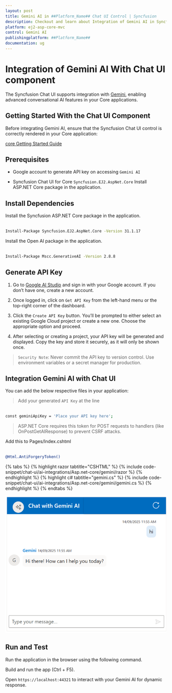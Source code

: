 ```yaml
---
layout: post
title: Gemini AI in ##Platform_Name## Chat UI Control | Syncfusion
description: Checkout and learn about Integration of Gemini AI in Syncfusion ##Platform_Name## Chat UI control of Syncfusion Essential JS 2 and more.
platform: ej2-asp-core-mvc
control: Gemini AI
publishingplatform: ##Platform_Name##
documentation: ug
---
```


# Integration of Gemini AI With Chat UI component 

The Syncfusion Chat UI supports integration with [Gemini](https://ai.google.dev/gemini-api/docs), enabling advanced conversational AI features in your Core applications.

## Getting Started With the Chat UI Component

Before integrating Gemini AI, ensure that the Syncfusion Chat UI control is correctly rendered in your Core application:

[ core Getting Started Guide](../getting-started)

## Prerequisites

* Google account to generate API key on accessing `Gemini AI`

* Syncfusion Chat UI for Core `Syncfusion.EJ2.AspNet.Core` Install ASP.NET Core package in the application.

## Install Dependencies

Install the Syncfusion ASP.NET Core package in the application.

```bash 

Install-Package Syncfusion.EJ2.AspNet.Core -Version 31.1.17

```

Install the Open AI package in the application.

```bash 

Install-Package Mscc.GenerativeAI -Version 2.8.8

```

## Generate API Key

1. Go to [Google AI Studio](https://aistudio.google.com/app/apikey) and sign in with your Google account. If you don’t have one, create a new account. 

2. Once logged in, click on `Get API Key` from the left-hand menu or the top-right corner of the dashboard. 

3. Click the `Create API Key` button. You’ll be prompted to either select an existing Google Cloud project or create a new one. Choose the appropriate option and proceed. 

4. After selecting or creating a project, your API key will be generated and displayed. Copy the key and store it securely, as it will only be shown once.

> `Security Note`: Never commit the API key to version control. Use environment variables or a secret manager for production.

##  Integration Gemini AI with Chat UI

You can add the below respective files in your application:

> Add your generated `API Key` at the line 

```bash

const geminiApiKey = 'Place your API key here'; 

```
> ASP.NET Core requires this token for POST requests to handlers (like OnPostGetAIResponse) to prevent CSRF attacks.

Add this to Pages/Index.cshtml

```bash

@Html.AntiForgeryToken()

```

{% tabs %}
{% highlight razor tabtitle="CSHTML" %}
{% include code-snippet/chat-ui/ai-integrations/Asp.net-core/gemini/razor %}
{% endhighlight %}
{% highlight c# tabtitle="gemini.cs" %}
{% include code-snippet/chat-ui/ai-integrations/Asp.net-core/gemini/gemini.cs %}
{% endhighlight %}
{% endtabs %}
  
![Open AI](../../images/gemini.png)

## Run and Test 

Run the application in the browser using the following command.

Build and run the app (Ctrl + F5).

Open `https://localhost:44321` to interact with your Gemini AI for dynamic response.